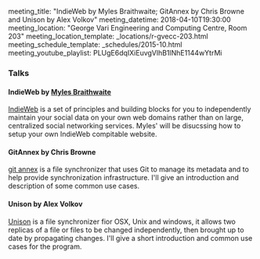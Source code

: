 meeting_title: "IndieWeb by Myles Braithwaite; GitAnnex by Chris Browne and Unison by Alex Volkov"
meeting_datetime: 2018-04-10T19:30:00
meeting_location: "George Vari Engineering and Computing Centre, Room 203"
meeting_location_template: _locations/r-gvecc-203.html
meeting_schedule_template: _schedules/2015-10.html
meeting_youtube_playlist: PLUgE6dqIXiEuvgVlhB1lNhE1144wYtrMi

### Talks

#### IndieWeb by [Myles Braithwaite](https://mylesb.ca/)

[IndieWeb](https://indieweb.org/) is a set of principles and building blocks for you to independently maintain your social data on your own web domains rather than on large, centralized social networking services. Myles' will be disucssing how to setup your own IndieWeb compitable website.

#### GitAnnex by Chris Browne

[git annex](https://git-annex.branchable.com/) is a file synchronizer that uses Git to manage its metadata and to help provide synchronization infrastructure.  I'll give an introduction and description of some common use cases.

#### Unison by Alex Volkov

[Unison](https://www.cis.upenn.edu/~bcpierce/unison/) is a file synchronizer fior OSX, Unix and windows, it allows two replicas of a file or files to be changed independently, then brought up to date by propagating changes. I'll give a short introduction and common use cases for the program.
